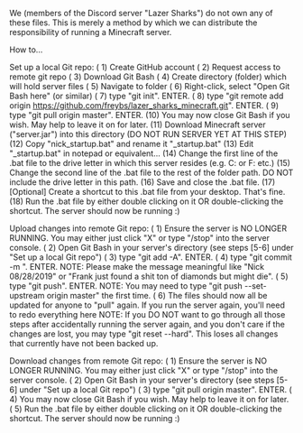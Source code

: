 We (members of the Discord server "Lazer Sharks") do not own any of these files. This is merely a method by which we can distribute the responsibility of running a Minecraft server.

How to...

Set up a local Git repo:
( 1) Create GitHub account
( 2) Request access to remote git repo
( 3) Download Git Bash
( 4) Create directory (folder) which will hold server files
( 5) Navigate to folder
( 6) Right-click, select "Open Git Bash here" (or similar)
( 7) type "git init". ENTER.
( 8) type "git remote add origin https://github.com/freybs/lazer_sharks_minecraft.git". ENTER.
( 9) type "git pull origin master". ENTER.
(10) You may now close Git Bash if you wish. May help to leave it on for later.
(11) Download Minecraft server ("server.jar") into this directory (DO NOT RUN SERVER YET AT THIS STEP)
(12) Copy "nick_startup.bat" and rename it "<name>_startup.bat"
(13) Edit "<name>_startup.bat" in notepad or equivalent...
(14) Change the first line of the .bat file to the drive letter in which this server resides (e.g. C: or F: etc.)
(15) Change the second line of the .bat file to the rest of the folder path. DO NOT include the drive letter in this path.
(16) Save and close the .bat file.
(17) [Optional] Create a shortcut to this .bat file from your desktop. That's fine.
(18) Run the .bat file by either double clicking on it OR double-clicking the shortcut. The server should now be running :)

Upload changes into remote Git repo:
( 1) Ensure the server is NO LONGER RUNNING. You may either just click "X" or type "/stop" into the server console.
( 2) Open Git Bash in your server's directory (see steps [5-6] under "Set up a local Git repo")
( 3) type "git add -A". ENTER.
( 4) type "git commit -m <insert message here>". ENTER.
	NOTE: Please make the message meaningful like "Nick 08/28/2019" or "Frank just found a shit ton of diamonds but might die".
( 5) type "git push". ENTER.
	NOTE: You may need to type "git push --set-upstream origin master" the first time.
( 6) The files should now all be updated for anyone to "pull" again. If you run the server again, you'll need to redo everything here
	NOTE: If you DO NOT want to go through all those steps after accidentally running the server again, and you don't care if the changes are lost,
		you may type "git reset --hard". This loses all changes that currently have not been backed up.

Download changes from remote Git repo:
( 1) Ensure the server is NO LONGER RUNNING. You may either just click "X" or type "/stop" into the server console.
( 2) Open Git Bash in your server's directory (see steps [5-6] under "Set up a local Git repo")
( 3) type "git pull origin master". ENTER.
( 4) You may now close Git Bash if you wish. May help to leave it on for later.
( 5) Run the .bat file by either double clicking on it OR double-clicking the shortcut. The server should now be running :)